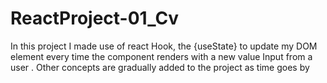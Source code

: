 # ReactProject-01_Cv
In this project I made use of react Hook, the {useState} to update my DOM element every time the component renders with a new value Input from a user . Other concepts are gradually added to the project as time goes by
